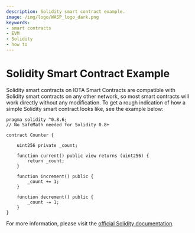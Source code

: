 ```yaml
---
description: Solidity smart contract example.
image: /img/logo/WASP_logo_dark.png
keywords:
- smart contracts
- EVM
- Solidity
- how to
---
```

# Solidity Smart Contract Example

Solidity smart contracts on IOTA Smart Contracts are compatible with Solidity smart contracts on any other network, so most smart contracts will work directly without any modification. To get a rough indication of how a simple Solidity smart contract looks like, see the example below:


```solidity
pragma solidity ^0.8.6;
// No SafeMath needed for Solidity 0.8+

contract Counter { 
   
    uint256 private _count;
        
    function current() public view returns (uint256) {
        return _count;
    }   

    function increment() public {
        _count += 1;
    }   

    function decrement() public {
        _count -= 1;
    }   
}
```

For more information, please visit the [official Solidity documentation](https://docs.soliditylang.org/).
